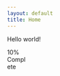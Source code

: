 ```yaml
---
layout: default
title: Home
---
```

Hello world!

<div class="progress">
  <div class="progress-bar" role="progressbar" aria-valuenow="70"
  aria-valuemin="0" aria-valuemax="100" style="width:10%">
    <span class="sr-only">10% Complete</span>
  </div>
</div>
